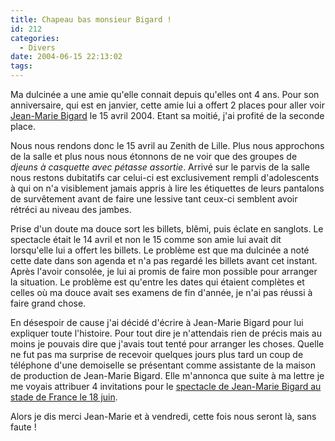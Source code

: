 ```yaml
---
title: Chapeau bas monsieur Bigard !
id: 212
categories:
  - Divers
date: 2004-06-15 22:13:02
tags:
---
```


Ma dulcinée a une amie qu'elle connait depuis qu'elles ont 4 ans. Pour son anniversaire, qui est en janvier, cette amie lui a offert 2 places pour aller voir [Jean-Marie Bigard](http://www.bigard.com/ "Jean-Marie Bigard") le 15 avril 2004\. Etant sa moitié, j'ai profité de la seconde place.

Nous nous rendons donc le 15 avril au Zenith de Lille. Plus nous approchons de la salle et plus nous nous étonnons de ne voir que des groupes de _djeuns à casquette avec pétasse assortie_. Arrivé sur le parvis de la salle nous restons dubitatifs car celui-ci est exclusivement rempli d'adolescents à qui on n'a visiblement jamais appris à lire les étiquettes de leurs pantalons de survêtement avant de faire une lessive tant ceux-ci semblent avoir rétréci au niveau des jambes.

Prise d'un doute ma douce sort les billets, blêmi, puis éclate en sanglots. Le spectacle était le 14 avril et non le 15 comme son amie lui avait dit lorsqu'elle lui a offert les billets. Le problème est que ma dulcinée a noté cette date dans son agenda et n'a pas regardé les billets avant cet instant. Après l'avoir consolée, je lui ai promis de faire mon possible pour arranger la situation. Le problème est qu'entre les dates qui étaient complètes et celles où ma douce avait ses examens de fin d'année, je n'ai pas réussi à faire grand chose.

En désespoir de cause j'ai décidé d'écrire à Jean-Marie Bigard pour lui expliquer toute l'histoire. Pour tout dire je n'attendais rien de précis mais au moins je pouvais dire que j'avais tout tenté pour arranger les choses. Quelle ne fut pas ma surprise de recevoir quelques jours plus tard un coup de téléphone d'une demoiselle se présentant comme assistante de la maison de production de Jean-Marie Bigard. Elle m'annonca que suite à ma lettre je me voyais attribuer 4 invitations pour le [spectacle de Jean-Marie Bigard au stade de France le 18 juin](http://www.stadefrance.fr/events/event.php?id=406da51a49f60fc1c9b6d8db02625318 "Bigard au Stade de France").

Alors je dis merci Jean-Marie et à vendredi, cette fois nous seront là, sans faute&nbsp;!